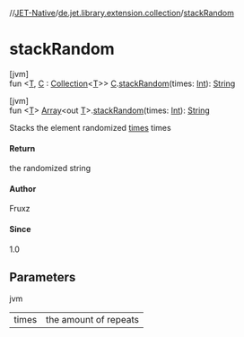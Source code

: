 //[JET-Native](../../index.md)/[de.jet.library.extension.collection](index.md)/[stackRandom](stack-random.md)

# stackRandom

[jvm]\
fun &lt;[T](stack-random.md), [C](stack-random.md) : [Collection](https://kotlinlang.org/api/latest/jvm/stdlib/kotlin.collections/-collection/index.html)&lt;[T](stack-random.md)&gt;&gt; [C](stack-random.md).[stackRandom](stack-random.md)(times: [Int](https://kotlinlang.org/api/latest/jvm/stdlib/kotlin/-int/index.html)): [String](https://kotlinlang.org/api/latest/jvm/stdlib/kotlin/-string/index.html)

[jvm]\
fun &lt;[T](stack-random.md)&gt; [Array](https://kotlinlang.org/api/latest/jvm/stdlib/kotlin/-array/index.html)&lt;out [T](stack-random.md)&gt;.[stackRandom](stack-random.md)(times: [Int](https://kotlinlang.org/api/latest/jvm/stdlib/kotlin/-int/index.html)): [String](https://kotlinlang.org/api/latest/jvm/stdlib/kotlin/-string/index.html)

Stacks the element randomized [times](stack-random.md) times

#### Return

the randomized string

#### Author

Fruxz

#### Since

1.0

## Parameters

jvm

| | |
|---|---|
| times | the amount of repeats |
